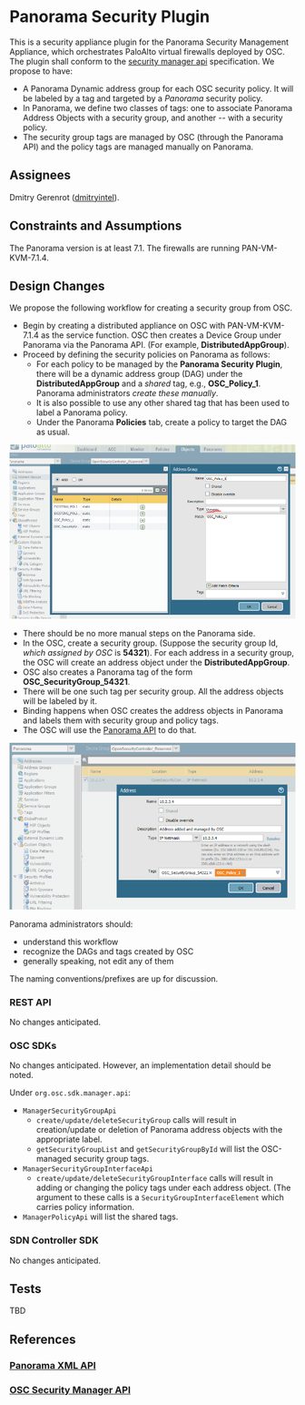 # Panorama Security Plugin
This is a security appliance plugin for the Panorama Security Management Appliance, which orchestrates PaloAlto virtual firewalls deployed by OSC. The plugin shall conform to the [security manager api](https://github.com/opensecuritycontroller/security-mgr-api) specification. We propose to have:
- A Panorama Dynamic address group for each OSC security policy. It will be labeled by a tag and targeted by a _Panorama_ security policy.
- In Panorama, we define two classes of tags: one to associate Panorama Address Objects with a security group, and another -- with a security policy.
- The security group tags are managed by OSC (through the Panorama API) and the policy tags are managed manually on Panorama.

## Assignees
Dmitry Gerenrot ([dmitryintel](https://github.com/dmitryintel)).

## Constraints and Assumptions
The Panorama version is at least 7.1. The firewalls are running PAN-VM-KVM-7.1.4.

## Design Changes

We propose the following workflow for creating a security group from OSC.

- Begin by creating a distributed appliance on OSC with PAN-VM-KVM-7.1.4 as the service function. OSC then creates a Device Group under Panorama via the Panorama API. (For example, **DistributedAppGroup**).
- Proceed by defining the security policies on Panorama as follows:
	- For each policy to be managed by the **Panorama Security Plugin**, there will be a dynamic address group (DAG) under the **DistributedAppGroup** and a _shared_ tag, e.g., **OSC_Policy_1**. Panorama administrators _create these manually_.
	- It is also possible to use any other shared tag that has been used to label a Panorama policy.
	- Under the Panorama **Policies** tab, create a policy to target the DAG as usual.
	
![](./images/AddressGroups.PNG)

- There should be no more manual steps on the Panorama side.
- In the OSC, create a security group. (Suppose the security group Id, _which assigned by OSC_ is **54321**). For each address in a security group, the OSC will create an address object under the **DistributedAppGroup**.
- OSC also creates a Panorama tag of the form **OSC_SecurityGroup_54321**.
- There will be one such tag per security group. All the address objects will be labeled by it.
- Binding happens when OSC creates the address objects in Panorama and labels them with security group and policy tags. 
- The OSC will use the [Panorama API](https://www.paloaltonetworks.com/documentation/71/pan-os/xml-api) to do that.

![](./images/Address.PNG)

Panorama administrators should:
- understand this workflow
- recognize the DAGs and tags created by OSC
- generally speaking, not edit any of them

The naming conventions/prefixes are up for discussion.

### REST API 
No changes anticipated.

### OSC SDKs
No changes anticipated. However, an implementation detail should be noted.

Under `org.osc.sdk.manager.api`:
- `ManagerSecurityGroupApi`
	- `create/update/deleteSecurityGroup` calls will result in creation/update or deletion of Panorama address objects with the appropriate label.
	- `getSecurityGroupList` and `getSecurityGroupById` will list the OSC-managed security group tags.
- `ManagerSecurityGroupInterfaceApi`
	- `create/update/deleteSecurityGroupInterface` calls will result in adding or changing the policy tags under each address object. (The argument to these calls is a `SecurityGroupInterfaceElement` which carries policy information.
- `ManagerPolicyApi` will list the shared tags.

### SDN Controller SDK
No changes anticipated.

## Tests
TBD

## References
### [Panorama XML API](https://www.paloaltonetworks.com/documentation/71/pan-os/xml-api)
### [OSC Security Manager API](https://github.com/opensecuritycontroller/security-mgr-api)


